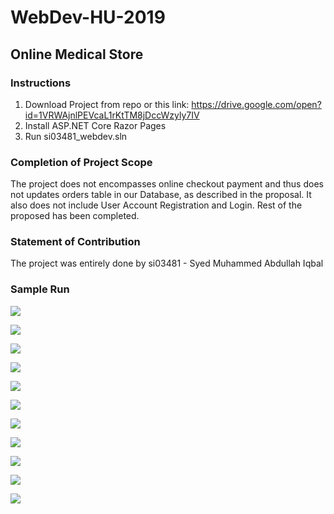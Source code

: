 # WebDev-HU-2019
## Online Medical Store

### Instructions
1. Download Project from repo or this link: https://drive.google.com/open?id=1VRWAjnlPEVcaL1rKtTM8jDccWzyly7IV
2. Install ASP.NET Core Razor Pages 
3. Run si03481_webdev.sln

### Completion of Project Scope
The project does not encompasses online checkout payment and thus does not updates orders table in our Database, as
described in the proposal. It also does not include User Account Registration and Login. Rest of the proposed has been 
completed.

### Statement of Contribution
The project was entirely done by si03481 - Syed Muhammed Abdullah Iqbal

### Sample Run

![](Images/run1.PNG)

![](Images/run2.PNG)

![](Images/run3.PNG)

![](Images/run4.PNG)

![](Images/run5.PNG)

![](Images/run6.PNG)

![](Images/run7.PNG)

![](Images/run8.PNG)

![](Images/run9.PNG)

![](Images/run10.PNG)

![](Images/run11.PNG)
